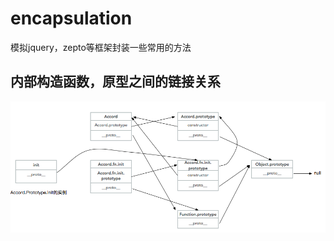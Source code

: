 # encapsulation

模拟jquery，zepto等框架封装一些常用的方法


## 内部构造函数，原型之间的链接关系

![](./img/prototype-chaining.png)

